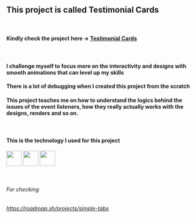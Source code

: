 ## This project is called Testimonial Cards
&nbsp;

#### Kindly check the project here &rarr; <a href="https://yasserdalal.github.io/Small_Projects_Part_1/Project-6/Testimonial.html" target="_blank">Testimonial Cards</a>

&nbsp;
#### I challenge myself to focus more on the interactivity and designs with smooth animations that can level up my skills
#### There is a lot of debugging when I created this project from the scratch  
#### This project teaches me on how to understand the logics behind the issues of the event listeners, how they really actually works with the designs, renders and so on.

&nbsp; 

#### This is the technology I used for this project 
  <p align="left">
    <img src="https://cdn.jsdelivr.net/gh/devicons/devicon/icons/html5/html5-original.svg" width="40" height="40"/>
    <img src="https://cdn.jsdelivr.net/gh/devicons/devicon/icons/css3/css3-original.svg" width="40" height="40"/>
    <img src="https://cdn.jsdelivr.net/gh/devicons/devicon/icons/javascript/javascript-original.svg" width="40" height="40"/>
  </p>

&nbsp;


###### For checking
###### https://roadmap.sh/projects/simple-tabs

